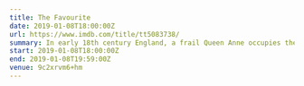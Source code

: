 ```yaml
---
title: The Favourite
date: 2019-01-08T18:00:00Z
url: https://www.imdb.com/title/tt5083738/
summary: In early 18th century England, a frail Queen Anne occupies the throne and her close friend, Lady Sarah, governs the country in her stead. When a new servant, Abigail, arrives, her charm endears her to Sarah.
start: 2019-01-08T18:00:00Z
end: 2019-01-08T19:59:00Z
venue: 9c2xrvm6+hm
---
```

